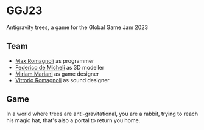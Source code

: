 # GGJ23
Antigravity trees, a game for the Global Game Jam 2023

## Team
- [Max Romagnoli](https://www.maxromagnoli.com/) as programmer
- [Federico de Micheli](https://www.facebook.com/federico.demicheli.3) as 3D modeller
- [Miriam Mariani](https://www.instagram.com/mirium92/) as game designer
- [Vittorio Romagnoli](https://open.spotify.com/artist/3CwCh7yducgKTZ7Y2lp3o2) as sound designer

## Game
In a world where trees are anti-gravitational, you are a rabbit, trying to reach his magic hat, that's also a portal to return you home.